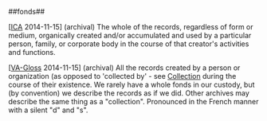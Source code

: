 ##fonds##

\[[ICA](http://www.ica.org/download.php?id=1687) 2014-11-15\] (archival) The whole of the records, regardless of form or medium, organically created and/or accumulated and used by a particular person, family, or corporate body in the course of that creator's activities and functions.

\[[VA-Gloss](http://www.victoria.ca/EN/main/departments/legislative-services/archives/faqs/glossary.html) 2014-11-15\] (archival) All the records created by a person or organization (as opposed to 'collected by' - see [Collection](collection.md) during the course of their existence. We rarely have a whole fonds in our custody, but (by convention) we describe the records as if we did. Other archives may describe the same thing as a "collection". Pronounced in the French manner with a silent "d" and "s".
